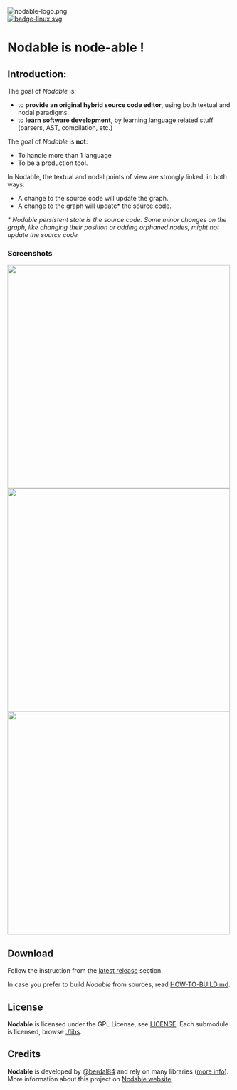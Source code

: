 <div>
<img src="https://user-images.githubusercontent.com/942052/220032555-99cd216e-fd40-4dcf-9794-4eb6c11b642e.png"  alt="nodable-logo.png"/>
</div>

<div>
<a href="https://github.com/berdal84/Nodable/actions?query=workflow%3Aci" title="linux">
<img src="https://github.com/berdal84/nodable/workflows/ci/badge.svg"  alt="badge-linux.svg"/>
</a>
</div>

# Nodable is node-able !

## Introduction:

The goal of *Nodable* is:
- to **provide an original hybrid source code editor**, using both textual and nodal paradigms.
- to **learn software development**, by learning language related stuff (parsers, AST, compilation, etc.)

The goal of *Nodable* is **not**:
- To handle more than 1 language
- To be a production tool.

In Nodable, the textual and nodal points of view are strongly linked, in both ways:

- A change to the source code will update the graph.
- A change to the graph will update* the source code.

_* Nodable persistent state is the source code. Some minor changes on the graph, like changing their position or adding orphaned nodes, might not update the source code_


### Screenshots

<img width="500" src="https://user-images.githubusercontent.com/942052/161857692-97786562-c30c-470c-9e07-62b240a4a222.gif"/>
<img width="500" src="https://user-images.githubusercontent.com/942052/161857699-eedb1c42-2b49-4bea-8da7-20f1b522cf73.gif"/>
<img width="500" src="https://user-images.githubusercontent.com/942052/211735062-21d29b63-77da-4100-8738-61805ad11318.png"/>

## Download

Follow the instruction from the [latest release](https://github.com/berdal84/Nodable/releases/latest) section.

In case you prefer to build *Nodable* from sources, read [HOW-TO-BUILD.md](./HOW-TO-BUILD.md).

## License

**Nodable** is licensed under the GPL License, see [LICENSE](./LICENSE). Each submodule is licensed, browse [./libs](./libs).

## Credits

**Nodable** is developed by [@berdal84](https://github.com/berdal84) and rely on many libraries ([more info](./libs/README.md)).
More information about this project on [Nodable website](https://nodable.42borgata.com/).


